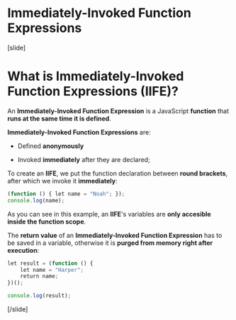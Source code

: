 # Immediately-Invoked Function Expressions

[slide]
# What is Immediately-Invoked Function Expressions (IIFE)?

An **Immediately-Invoked Function Expression** is a JavaScript **function** that **runs at the same time it is defined**.

**Immediately-Invoked Function Expressions** are:

- Defined **anonymously**

- Invoked **immediately** after they are declared;

To create an **IIFE**, we put the function declaration between **round brackets**, after which we invoke it **immediately**:

```js live
(function () { let name = "Noah"; });
console.log(name); 
```
As you can see in this example, an **IIFE**'s variables are **only accesible inside the function scope**.

The **return value** of an **Immediately-Invoked Function Expression** has to be saved in a variable, otherwise it is **purged from memory right after execution**:

```js live
let result = (function () {
    let name = "Harper"; 
    return name; 
})(); 

console.log(result);
```

[/slide]